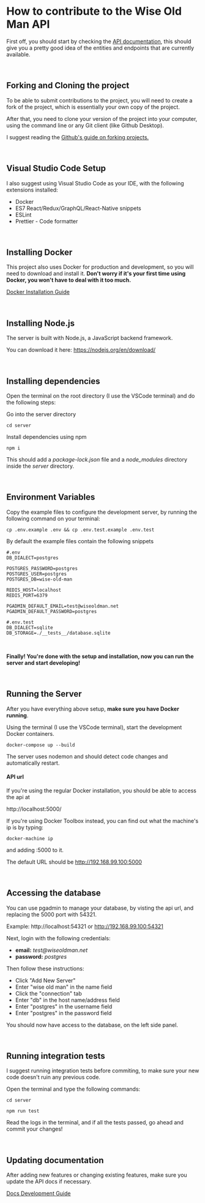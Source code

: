 # How to contribute to the Wise Old Man API

First off, you should start by checking the [API documentation](https://wiseoldman.net/), this should give you a pretty good idea of the entities and endpoints that are currently available.

<br />

## Forking and Cloning the project

To be able to submit contributions to the project, you will need to create a fork of the project, which is essentially your own copy of the project.

After that, you need to clone your version of the project into your computer, using the command line or any Git client (like Github Desktop).

I suggest reading the [Github's guide on forking projects.](https://guides.github.com/activities/forking/)

<br />

## Visual Studio Code Setup

I also suggest using Visual Studio Code as your IDE, with the following extensions installed:

- Docker
- ES7 React/Redux/GraphQL/React-Native snippets
- ESLint
- Prettier - Code formatter

<br />

## Installing Docker

This project also uses Docker for production and development, so you will need to download and install it. **Don't worry if it's your first time using Docker, you won't have to deal with it too much.**

[Docker Installation Guide](https://docs.docker.com/get-docker/)

<br />

## Installing Node.js

The server is built with Node.js, a JavaScript backend framework.

You can download it here: https://nodejs.org/en/download/

<br />

## Installing dependencies

Open the terminal on the root directory (I use the VSCode terminal) and do the following steps:

Go into the server directory

```
cd server
```

Install dependencies using npm

```
npm i
```

This should add a _package-lock.json_ file and a _node_modules_ directory inside the _server_ directory.

<br />

## Environment Variables

Copy the example files to configure the development server, by running the following command on your terminal:

```
cp .env.example .env && cp .env.test.example .env.test
```

By default the example files contain the following snippets

```
#.env
DB_DIALECT=postgres

POSTGRES_PASSWORD=postgres
POSTGRES_USER=postgres
POSTGRES_DB=wise-old-man

REDIS_HOST=localhost
REDIS_PORT=6379

PGADMIN_DEFAULT_EMAIL=test@wiseoldman.net
PGADMIN_DEFAULT_PASSWORD=postgres
```

```
#.env.test
DB_DIALECT=sqlite
DB_STORAGE=./__tests__/database.sqlite
```

<br />

**Finally! You're done with the setup and installation, now you can run the server and start developing!**

<br />

## Running the Server

After you have everything above setup, **make sure you have Docker running**.

Using the terminal (I use the VSCode terminal), start the development Docker containers.

```
docker-compose up --build
```

The server uses nodemon and should detect code changes and automatically restart.

#### API url

If you're using the regular Docker installation, you should be able to access the api at

http://localhost:5000/

If you're using Docker Toolbox instead, you can find out what the machine's ip is by typing:

```
docker-machine ip
```

and adding :5000 to it.

The default URL should be http://192.168.99.100:5000

<br />

## Accessing the database

You can use pgadmin to manage your database, by visting the api url, and replacing the 5000 port with 54321.

Example: http://localhost:54321 or http://192.168.99.100:54321

Next, login with the following credentials:

- **email:** _test@wiseoldman.net_
- **password:** _postgres_

Then follow these instructions:

- Click "Add New Server"
- Enter "wise old man" in the name field
- Click the "connection" tab
- Enter "db" in the host name/address field
- Enter "postgres" in the username field
- Enter "postgres" in the password field

You should now have access to the database, on the left side panel.

<br />

## Running integration tests

I suggest running integration tests before commiting, to make sure your new code doesn't ruin any previous code.

Open the terminal and type the following commands:

```
cd server
```

```
npm run test
```

Read the logs in the terminal, and if all the tests passed, go ahead and commit your changes!

<br />

## Updating documentation

After adding new features or changing existing features, make sure you update the API docs if necessary.

[Docs Development Guide](https://github.com/wise-old-man/wise-old-man/blob/master/.github/contributing/docs-guide.md)
